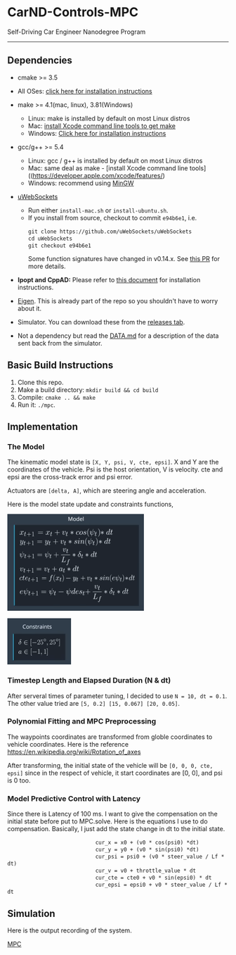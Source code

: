 # CarND-Controls-MPC
Self-Driving Car Engineer Nanodegree Program

---

[//]: # (Image References)

[Model]: ./output/Model.PNG "Model"
[Constraints]: ./output/Constraints.PNG "Constraints"


## Dependencies

* cmake >= 3.5
 * All OSes: [click here for installation instructions](https://cmake.org/install/)
* make >= 4.1(mac, linux), 3.81(Windows)
  * Linux: make is installed by default on most Linux distros
  * Mac: [install Xcode command line tools to get make](https://developer.apple.com/xcode/features/)
  * Windows: [Click here for installation instructions](http://gnuwin32.sourceforge.net/packages/make.htm)
* gcc/g++ >= 5.4
  * Linux: gcc / g++ is installed by default on most Linux distros
  * Mac: same deal as make - [install Xcode command line tools]((https://developer.apple.com/xcode/features/)
  * Windows: recommend using [MinGW](http://www.mingw.org/)
* [uWebSockets](https://github.com/uWebSockets/uWebSockets)
  * Run either `install-mac.sh` or `install-ubuntu.sh`.
  * If you install from source, checkout to commit `e94b6e1`, i.e.
    ```
    git clone https://github.com/uWebSockets/uWebSockets
    cd uWebSockets
    git checkout e94b6e1
    ```
    Some function signatures have changed in v0.14.x. See [this PR](https://github.com/udacity/CarND-MPC-Project/pull/3) for more details.

* **Ipopt and CppAD:** Please refer to [this document](https://github.com/udacity/CarND-MPC-Project/blob/master/install_Ipopt_CppAD.md) for installation instructions.
* [Eigen](http://eigen.tuxfamily.org/index.php?title=Main_Page). This is already part of the repo so you shouldn't have to worry about it.
* Simulator. You can download these from the [releases tab](https://github.com/udacity/self-driving-car-sim/releases).
* Not a dependency but read the [DATA.md](./DATA.md) for a description of the data sent back from the simulator.


## Basic Build Instructions

1. Clone this repo.
2. Make a build directory: `mkdir build && cd build`
3. Compile: `cmake .. && make`
4. Run it: `./mpc`.


## Implementation

### The Model

The kinematic model state is ``[X, Y, psi, V, cte, epsi]``. X and Y are the coordinates of the vehicle. Psi is the host orientation, V is velocity. cte and epsi are the cross-track error and psi error.

Actuators are ``[delta, A]``, which are steering angle and acceleration.

Here is the model state update and constraints functions,

![alt text][Model]

![alt text][Constraints] 

### Timestep Length and Elapsed Duration (N & dt)

After serveral times of parameter tuning, I decided to use ``N = 10, dt = 0.1``. The other value tried are ``[5, 0.2] [15, 0.067] [20, 0.05]``.

### Polynomial Fitting and MPC Preprocessing

The waypoints coordinates are transformed from globle coordinates to vehicle coordinates. Here is the reference https://en.wikipedia.org/wiki/Rotation_of_axes

After transforming, the initial state of the vehicle will be ``[0, 0, 0, cte, epsi]`` since in the respect of vehicle, it start coordinates are [0, 0], and psi is 0 too.

### Model Predictive Control with Latency

Since there is Latency of 100 ms. I want to give the compensation on the initial state before put to MPC.solve.
Here is the equations I use to do compensation. Basically, I just add the state change in dt to the initial state.
```
                            cur_x = x0 + (v0 * cos(psi0) *dt)
							cur_y = y0 + (v0 * sin(psi0) *dt)
							cur_psi = psi0 + (v0 * steer_value / Lf * dt)
							cur_v = v0 + throttle_value * dt
							cur_cte = cte0 + v0 * sin(epsi0) * dt
							cur_epsi = epsi0 + v0 * steer_value / Lf * dt
```


## Simulation

Here is the output recording of the system.

[MPC](https://github.com/x327397818/UDC-Term2-project5/blob/master/output/self_driving_car_nanodegree_program%206_29_2018%2010_03_35%20PM.mp4)
